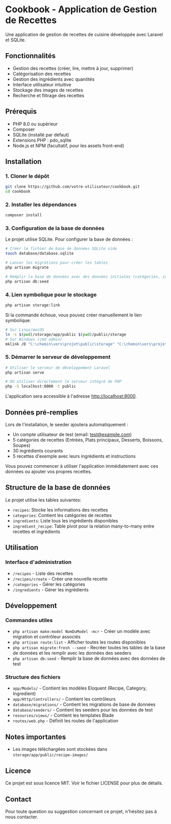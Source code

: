# Cookbook - Application de Gestion de Recettes

Une application de gestion de recettes de cuisine développée avec Laravel et SQLite.

## Fonctionnalités

- Gestion des recettes (créer, lire, mettre à jour, supprimer)
- Catégorisation des recettes
- Gestion des ingrédients avec quantités
- Interface utilisateur intuitive
- Stockage des images de recettes
- Recherche et filtrage des recettes

## Prérequis

- PHP 8.0 ou supérieur
- Composer
- SQLite (installé par défaut)
- Extensions PHP : pdo_sqlite
- Node.js et NPM (facultatif, pour les assets front-end)

## Installation

### 1. Cloner le dépôt

```bash
git clone https://github.com/votre-utilisateur/cookbook.git
cd cookbook
```

### 2. Installer les dépendances

```bash
composer install
```

### 3. Configuration de la base de données

Le projet utilise SQLite. Pour configurer la base de données :

```bash
# Créer le fichier de base de données SQLite vide
touch database/database.sqlite

# Lancer les migrations pour créer les tables
php artisan migrate

# Remplir la base de données avec des données initiales (catégories, ingrédients et recettes d'exemple)
php artisan db:seed
```

### 4. Lien symbolique pour le stockage

```bash
php artisan storage:link
```

Si la commande échoue, vous pouvez créer manuellement le lien symbolique:
```bash
# Sur Linux/macOS
ln -s $(pwd)/storage/app/public $(pwd)/public/storage
# Sur Windows (cmd admin)
mklink /D "C:\chemin\vers\projet\public\storage" "C:\chemin\vers\projet\storage\app\public"
```

### 5. Démarrer le serveur de développement

```bash
# Utiliser le serveur de développement Laravel
php artisan serve

# OU utiliser directement le serveur intégré de PHP
php -S localhost:8000 -t public
```

L'application sera accessible à l'adresse [http://localhost:8000](http://localhost:8000).

## Données pré-remplies

Lors de l'installation, le seeder ajoutera automatiquement :

- Un compte utilisateur de test (email: test@example.com)
- 5 catégories de recettes (Entrées, Plats principaux, Desserts, Boissons, Soupes)
- 30 ingrédients courants
- 5 recettes d'exemple avec leurs ingrédients et instructions

Vous pouvez commencer à utiliser l'application immédiatement avec ces données ou ajouter vos propres recettes.

## Structure de la base de données

Le projet utilise les tables suivantes:

- `recipes`: Stocke les informations des recettes
- `categories`: Contient les catégories de recettes
- `ingredients`: Liste tous les ingrédients disponibles
- `ingredient_recipe`: Table pivot pour la relation many-to-many entre recettes et ingrédients

## Utilisation

### Interface d'administration

- `/recipes` - Liste des recettes
- `/recipes/create` - Créer une nouvelle recette
- `/categories` - Gérer les catégories
- `/ingredients` - Gérer les ingrédients

## Développement

### Commandes utiles

- `php artisan make:model NomDuModel -mcr` - Créer un modèle avec migration et contrôleur associés
- `php artisan route:list` - Afficher toutes les routes disponibles
- `php artisan migrate:fresh --seed` - Recréer toutes les tables de la base de données et les remplir avec les données des seeders
- `php artisan db:seed` - Remplir la base de données avec des données de test

### Structure des fichiers

- `app/Models/` - Contient les modèles Eloquent (Recipe, Category, Ingredient)
- `app/Http/Controllers/` - Contient les contrôleurs
- `database/migrations/` - Contient les migrations de base de données
- `database/seeders/` - Contient les seeders pour les données de test
- `resources/views/` - Contient les templates Blade
- `routes/web.php` - Définit les routes de l'application

## Notes importantes

- Les images téléchargées sont stockées dans `storage/app/public/recipe-images/`

## Licence

Ce projet est sous licence MIT. Voir le fichier LICENSE pour plus de détails.

## Contact

Pour toute question ou suggestion concernant ce projet, n'hésitez pas à nous contacter.
